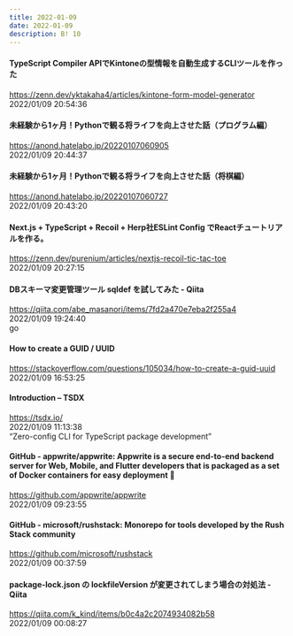 ```yaml
---
title: 2022-01-09
date: 2022-01-09
description: B! 10
---
```


#### TypeScript Compiler APIでKintoneの型情報を自動生成するCLIツールを作った
https://zenn.dev/yktakaha4/articles/kintone-form-model-generator<br>
2022/01/09 20:54:36<br>


#### 未経験から1ヶ月！Pythonで観る将ライフを向上させた話（プログラム編）
https://anond.hatelabo.jp/20220107060905<br>
2022/01/09 20:44:37<br>


#### 未経験から1ヶ月！Pythonで観る将ライフを向上させた話（将棋編）
https://anond.hatelabo.jp/20220107060727<br>
2022/01/09 20:43:20<br>


#### Next.js + TypeScript + Recoil + Herp社ESLint Config でReactチュートリアルを作る。
https://zenn.dev/purenium/articles/nextjs-recoil-tic-tac-toe<br>
2022/01/09 20:27:15<br>


#### DBスキーマ変更管理ツール sqldef を試してみた - Qiita
https://qiita.com/abe_masanori/items/7fd2a470e7eba2f255a4<br>
2022/01/09 19:24:40<br>
go


#### How to create a GUID / UUID
https://stackoverflow.com/questions/105034/how-to-create-a-guid-uuid<br>
2022/01/09 16:53:25<br>


#### Introduction – TSDX
https://tsdx.io/<br>
2022/01/09 11:13:38<br>
“Zero-config CLI for TypeScript package development”


#### GitHub - appwrite/appwrite: Appwrite is a secure end-to-end backend server for Web, Mobile, and Flutter developers that is packaged as a set of Docker containers for easy deployment 🚀
https://github.com/appwrite/appwrite<br>
2022/01/09 09:23:55<br>


#### GitHub - microsoft/rushstack: Monorepo for tools developed by the Rush Stack community
https://github.com/microsoft/rushstack<br>
2022/01/09 00:37:59<br>


#### package-lock.json の lockfileVersion が変更されてしまう場合の対処法 - Qiita
https://qiita.com/k_kind/items/b0c4a2c2074934082b58<br>
2022/01/09 00:08:27<br>


